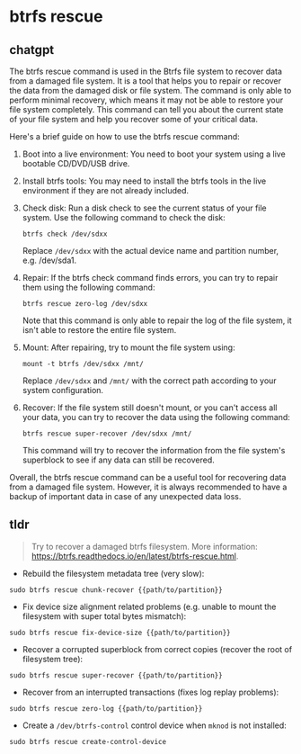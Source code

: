 # btrfs rescue 
## chatgpt 
The btrfs rescue command is used in the Btrfs file system to recover data from a damaged file system. It is a tool that helps you to repair or recover the data from the damaged disk or file system. The command is only able to perform minimal recovery, which means it may not be able to restore your file system completely. This command can tell you about the current state of your file system and help you recover some of your critical data.

Here's a brief guide on how to use the btrfs rescue command:

1. Boot into a live environment: You need to boot your system using a live bootable CD/DVD/USB drive.

2. Install btrfs tools: You may need to install the btrfs tools in the live environment if they are not already included.

3. Check disk: Run a disk check to see the current status of your file system. Use the following command to check the disk:

   ```
   btrfs check /dev/sdxx
   ```

   Replace `/dev/sdxx` with the actual device name and partition number, e.g. /dev/sda1.

4. Repair: If the btrfs check command finds errors, you can try to repair them using the following command:

   ```
   btrfs rescue zero-log /dev/sdxx
   ```

   Note that this command is only able to repair the log of the file system, it isn't able to restore the entire file system.

5. Mount: After repairing, try to mount the file system using:

   ```
   mount -t btrfs /dev/sdxx /mnt/
   ```

   Replace `/dev/sdxx` and `/mnt/` with the correct path according to your system configuration.

6. Recover: If the file system still doesn't mount, or you can't access all your data, you can try to recover the data using the following command:

   ```
   btrfs rescue super-recover /dev/sdxx /mnt/
   ```

   This command will try to recover the information from the file system's superblock to see if any data can still be recovered.

Overall, the btrfs rescue command can be a useful tool for recovering data from a damaged file system. However, it is always recommended to have a backup of important data in case of any unexpected data loss. 

## tldr 
 
> Try to recover a damaged btrfs filesystem.
> More information: <https://btrfs.readthedocs.io/en/latest/btrfs-rescue.html>.

- Rebuild the filesystem metadata tree (very slow):

`sudo btrfs rescue chunk-recover {{path/to/partition}}`

- Fix device size alignment related problems (e.g. unable to mount the filesystem with super total bytes mismatch):

`sudo btrfs rescue fix-device-size {{path/to/partition}}`

- Recover a corrupted superblock from correct copies (recover the root of filesystem tree):

`sudo btrfs rescue super-recover {{path/to/partition}}`

- Recover from an interrupted transactions (fixes log replay problems):

`sudo btrfs rescue zero-log {{path/to/partition}}`

- Create a `/dev/btrfs-control` control device when `mknod` is not installed:

`sudo btrfs rescue create-control-device`
